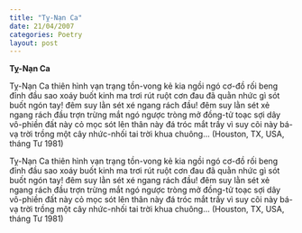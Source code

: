 ```yaml
---
title: "Tỵ-Nạn Ca"
date: 21/04/2007
categories: Poetry
layout: post
---
```


**Tỵ-Nạn Ca**

Tỵ-Nạn Ca
thiên hình vạn trạng tồn-vong
kẻ kia ngồi ngó cơ-đồ rối beng
đỉnh đầu sao xoáy buốt kinh
ma trơi rút ruột cơn đau đã quằn
nhức gì sót buốt ngón tay!
đêm suy lằn sét xé ngang rách đầu!
đêm suy lằn sét xẻ ngang rách đầu
trợn trừng mắt ngó ngược tròng
mở đồng-tử toạc sợi dây vô-phiền
đất này cỏ mọc sót lên
thân này đá tróc mắt trầy vì suy
cõi này bá-vạ trời trồng
một cây nhức-nhối tai trời khua chuông...
(Houston, TX, USA, tháng Tư 1981)

Tỵ-Nạn Ca
thiên hình vạn trạng tồn-vong
kẻ kia ngồi ngó cơ-đồ rối beng
đỉnh đầu sao xoáy buốt kinh
ma trơi rút ruột cơn đau đã quằn
nhức gì sót buốt ngón tay!
đêm suy lằn sét xé ngang rách đầu!
đêm suy lằn sét xẻ ngang rách đầu
trợn trừng mắt ngó ngược tròng
mở đồng-tử toạc sợi dây vô-phiền
đất này cỏ mọc sót lên
thân này đá tróc mắt trầy vì suy
cõi này bá-vạ trời trồng
một cây nhức-nhối tai trời khua chuông...
(Houston, TX, USA, tháng Tư 1981)
